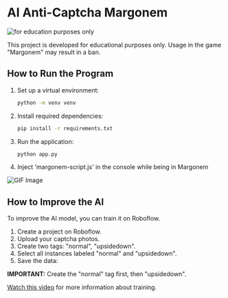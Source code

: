 # AI Anti-Captcha Margonem

![for education purposes only](https://img.shields.io/badge/-for%20education%20purposes%20only-red)  

This project is developed for educational purposes only. Usage in the game "Margonem" may result in a ban.

## How to Run the Program

1. Set up a virtual environment:
    ```bash
    python -m venv venv 
    ```
2. Install required dependencies:
    ```bash
    pip install -r requirements.txt
    ```
3. Run the application:
    ```bash
    python app.py
    ```
4. Inject 'margonem-script.js' in the console while being in Margonem

![GIF Image](link_to_gif)

## How to Improve the AI

To improve the AI model, you can train it on Roboflow.

1. Create a project on Roboflow.
2. Upload your captcha photos.
3. Create two tags: "normal", "upsidedown".
4. Select all instances labeled "normal" and "upsidedown".
5. Save the data:


**IMPORTANT:** Create the "normal" tag first, then "upsidedown".

[Watch this video](link_to_video) for more information about training.

